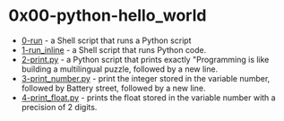 # 0x00-python-hello_world

* [0-run]() - a Shell script that runs a Python script
* [1-run_inline]() - a Shell script that runs Python code.
* [2-print.py]() - a Python script that prints exactly "Programming is like building a multilingual puzzle, followed by a new line.
* [3-print_number.py]() - print the integer stored in the variable number, followed by Battery street, followed by a new line.
* [4-print_float.py]() - prints the float stored in the variable number with a precision of 2 digits.
